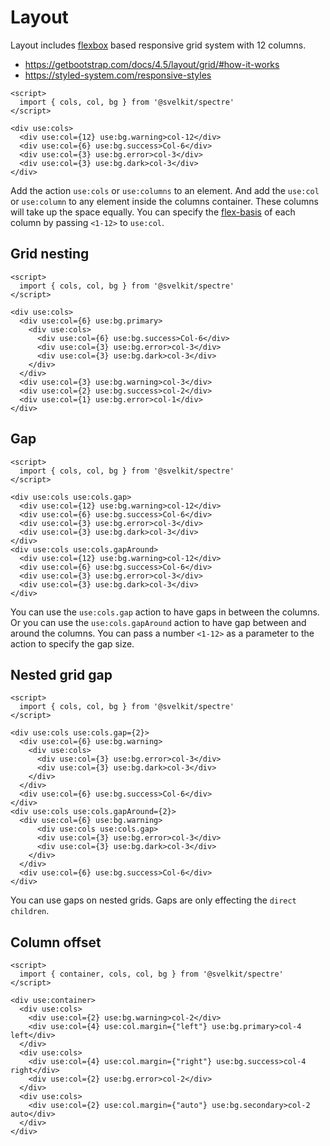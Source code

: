# Layout

Layout includes [flexbox](https://developer.mozilla.org/en-US/docs/Glossary/Flexbox) based responsive grid system with 12 columns.

- https://getbootstrap.com/docs/4.5/layout/grid/#how-it-works
- https://styled-system.com/responsive-styles

```example
<script>
  import { cols, col, bg } from '@svelkit/spectre'
</script>

<div use:cols>
  <div use:col={12} use:bg.warning>col-12</div>
  <div use:col={6} use:bg.success>Col-6</div>
  <div use:col={3} use:bg.error>col-3</div>
  <div use:col={3} use:bg.dark>col-3</div>
</div>
```

Add the action `use:cols` or `use:columns` to an element. And add the `use:col` or `use:column` to any element inside the columns container. These columns will take up the space equally. You can specify the [flex-basis](https://developer.mozilla.org/en-US/docs/Web/CSS/flex-basis) of each column by passing `<1-12>` to `use:col`.

## Grid nesting

```example
<script>
  import { cols, col, bg } from '@svelkit/spectre'
</script>

<div use:cols>
  <div use:col={6} use:bg.primary>
    <div use:cols>
      <div use:col={6} use:bg.success>Col-6</div>
      <div use:col={3} use:bg.error>col-3</div>
      <div use:col={3} use:bg.dark>col-3</div>
    </div>
  </div>
  <div use:col={3} use:bg.warning>col-3</div>
  <div use:col={2} use:bg.success>col-2</div>
  <div use:col={1} use:bg.error>col-1</div>
</div>
```

## Gap

```example
<script>
  import { cols, col, bg } from '@svelkit/spectre'
</script>

<div use:cols use:cols.gap>
  <div use:col={12} use:bg.warning>col-12</div>
  <div use:col={6} use:bg.success>Col-6</div>
  <div use:col={3} use:bg.error>col-3</div>
  <div use:col={3} use:bg.dark>col-3</div>
</div>
<div use:cols use:cols.gapAround>
  <div use:col={12} use:bg.warning>col-12</div>
  <div use:col={6} use:bg.success>Col-6</div>
  <div use:col={3} use:bg.error>col-3</div>
  <div use:col={3} use:bg.dark>col-3</div>
</div>
```

You can use the `use:cols.gap` action to have gaps in between the columns.
Or you can use the `use:cols.gapAround` action to have gap between and around the columns.
You can pass a number `<1-12>` as a parameter to the action to specify the gap size.

## Nested grid gap

```example
<script>
  import { cols, col, bg } from '@svelkit/spectre'
</script>

<div use:cols use:cols.gap={2}>
  <div use:col={6} use:bg.warning>
    <div use:cols>
      <div use:col={3} use:bg.error>col-3</div>
      <div use:col={3} use:bg.dark>col-3</div>
    </div>
  </div>
  <div use:col={6} use:bg.success>Col-6</div>
</div>
<div use:cols use:cols.gapAround={2}>
  <div use:col={6} use:bg.warning>
      <div use:cols use:cols.gap>
      <div use:col={3} use:bg.error>col-3</div>
      <div use:col={3} use:bg.dark>col-3</div>
    </div>
  </div>
  <div use:col={6} use:bg.success>Col-6</div>
</div>
```

You can use gaps on nested grids. Gaps are only effecting the `direct children`.

## Column offset

```example
<script>
  import { container, cols, col, bg } from '@svelkit/spectre'
</script>

<div use:container>
  <div use:cols>
    <div use:col={2} use:bg.warning>col-2</div>
    <div use:col={4} use:col.margin={"left"} use:bg.primary>col-4 left</div>
  </div>
  <div use:cols>
    <div use:col={4} use:col.margin={"right"} use:bg.success>col-4 right</div>
    <div use:col={2} use:bg.error>col-2</div>
  </div>
  <div use:cols>
    <div use:col={2} use:col.margin={"auto"} use:bg.secondary>col-2 auto</div>
  </div>
</div>
```
